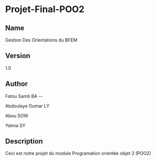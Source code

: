 # Projet-Final-POO2

## Name

Gestion Des Orientations du BFEM

## Version

1.0

## Author
Fatou Samb BA --

Abdoulaye Oumar LY

Abou SOW

Yatma SY

## Description

Ceci est notre projet du module Programation orientée objet 2 (POO2) 
